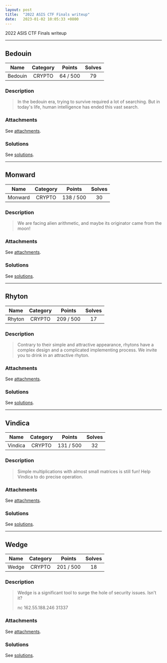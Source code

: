 ```yaml
---
layout: post
title:  "2022 ASIS CTF Finals writeup"
date:   2023-01-02 10:05:33 +0800
---
```


2022 ASIS CTF Finals writeup

***

## Bedouin

|  Name  |  Category  |  Points  |  Solves  |
| :----: | :----: | :----: | :----: |
|  Bedouin  |  CRYPTO  |  64 / 500  |  79  |

### Description
> In the bedouin era, trying to survive required a lot of searching. But in today's life, human intelligence has ended this vast search.

### Attachments
See [attachments](https://github.com/roadicing/ctf-writeups/tree/main/2022/asisctf-finals/bedouin/attachments).

### Solutions
See [solutions](https://github.com/roadicing/ctf-writeups/tree/main/2022/asisctf-finals/bedouin/solutions).

***

## Monward

|  Name  |  Category  |  Points  |  Solves  |
| :----: | :----: | :----: | :----: |
|  Monward  |  CRYPTO  |  138 / 500  |  30  |

### Description
> We are facing alien arithmetic, and maybe its originator came from the moon!

### Attachments
See [attachments](https://github.com/roadicing/ctf-writeups/tree/main/2022/asisctf-finals/monward/attachments).

### Solutions
See [solutions](https://github.com/roadicing/ctf-writeups/tree/main/2022/asisctf-finals/monward/solutions).

***

## Rhyton

|  Name  |  Category  |  Points  |  Solves  |
| :----: | :----: | :----: | :----: |
|  Rhyton  |  CRYPTO  |  209 / 500  |  17  |

### Description
> Contrary to their simple and attractive appearance, rhytons have a complex design and a complicated implementing process. We invite you to drink in an attractive rhyton.

### Attachments
See [attachments](https://github.com/roadicing/ctf-writeups/tree/main/2022/asisctf-finals/rhyton/attachments).

### Solutions
See [solutions](https://github.com/roadicing/ctf-writeups/tree/main/2022/asisctf-finals/rhyton/solutions).

***

## Vindica

|  Name  |  Category  |  Points  |  Solves  |
| :----: | :----: | :----: | :----: |
|  Vindica  |  CRYPTO  |  131 / 500  |  32  |

### Description
> Simple multiplications with almost small matrices is still fun! Help Vindica to do precise operation.

### Attachments
See [attachments](https://github.com/roadicing/ctf-writeups/tree/main/2022/asisctf-finals/vindica/attachments).

### Solutions
See [solutions](https://github.com/roadicing/ctf-writeups/tree/main/2022/asisctf-finals/vindica/solutions).

***

## Wedge

|  Name  |  Category  |  Points  |  Solves  |
| :----: | :----: | :----: | :----: |
|  Wedge  |  CRYPTO  |  201 / 500  |  18  |

### Description
> Wedge is a significant tool to surge the hole of security issues. Isn't it?
> 
> nc 162.55.188.246 31337

### Attachments
See [attachments](https://github.com/roadicing/ctf-writeups/tree/main/2022/asisctf-finals/wedge/attachments).

### Solutions
See [solutions](https://github.com/roadicing/ctf-writeups/tree/main/2022/asisctf-finals/wedge/solutions).
